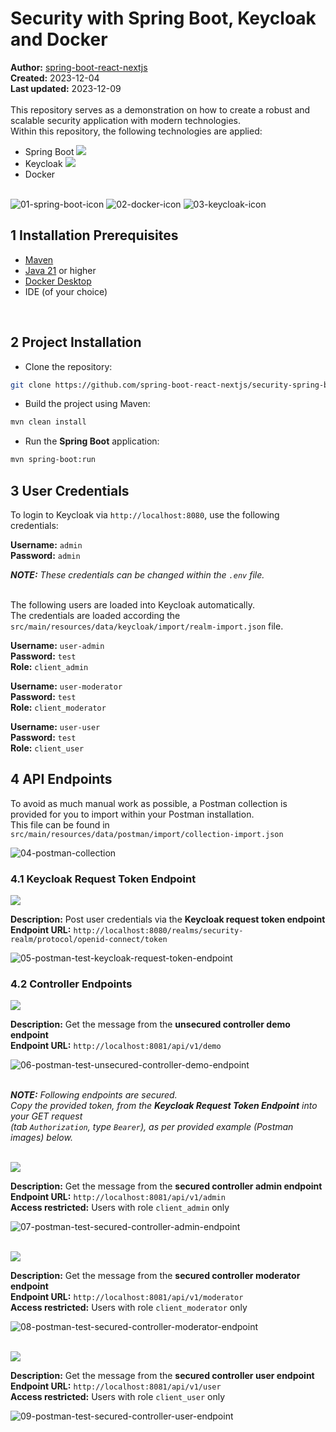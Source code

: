 # Security with Spring Boot, Keycloak and Docker

<b>Author:</b> <a href="https://github.com/spring-boot-react-nextjs" target="_blank">spring-boot-react-nextjs</a><br>
<b>Created:</b> 2023-12-04<br>
<b>Last updated:</b> 2023-12-09
<br><br>
This repository serves as a demonstration on how to create a robust and scalable security application with modern technologies.<br>
Within this repository, the following technologies are applied:
- Spring Boot [![](https://img.shields.io/badge/version-3.2.0-blue)]()
- Keycloak [![](https://img.shields.io/badge/version-23.0.1-blue)]()
- Docker
<br><br>

![01-spring-boot-icon](https://github.com/spring-boot-react-nextjs/security-spring-boot-keycloak-docker/blob/main/images/01-spring-boot-icon.png)  ![02-docker-icon](https://github.com/spring-boot-react-nextjs/security-spring-boot-keycloak-docker/blob/main/images/02-docker-icon.png)  ![03-keycloak-icon](https://github.com/spring-boot-react-nextjs/security-spring-boot-keycloak-docker/blob/main/images/03-keycloak-icon.png)

## 1 Installation Prerequisites

- <a href="https://maven.apache.org/download.cgi" target="_blank">Maven</a>
- <a href="https://adoptium.net" target="_blank">Java 21</a> or higher
- <a href="https://www.docker.com/products/docker-desktop/" target="_blank">Docker Desktop</a>
- IDE (of your choice)
<br>

## 2 Project Installation

- Clone the repository:

```bash
git clone https://github.com/spring-boot-react-nextjs/security-spring-boot-keycloak-docker.git
```

- Build the project using Maven:

```bash
mvn clean install
```

- Run the <strong>Spring Boot</strong> application:

```bash
mvn spring-boot:run
```

## 3 User Credentials

To login to Keycloak via ```http://localhost:8080```, use the following credentials:

**Username:** ```admin```<br>
**Password:** ```admin```<br>

<i><b>NOTE:</b> These credentials can be changed within the ```.env``` file.</i><br><br>

The following users are loaded into Keycloak automatically.<br>
The credentials are loaded according the ```src/main/resources/data/keycloak/import/realm-import.json``` file.

**Username:** ```user-admin```<br>
**Password:** ```test```<br>
**Role:** ```client_admin```


**Username:** ```user-moderator```<br>
**Password:** ```test```<br>
**Role:** ```client_moderator```

**Username:** ```user-user```<br>
**Password:** ```test```<br>
**Role:** ```client_user```
<br>

## 4 API Endpoints

To avoid as much manual work as possible, a Postman collection is provided for you to import within your Postman installation.<br>
This file can be found in ```src/main/resources/data/postman/import/collection-import.json```

![04-postman-collection](https://github.com/spring-boot-react-nextjs/security-spring-boot-keycloak-docker/blob/main/images/04-postman-collection.jpg)

### 4.1 Keycloak Request Token Endpoint

[![](https://img.shields.io/badge/HTTP-POST-yellow)]()

**Description:** Post user credentials via the <b>Keycloak request token endpoint</b><br>
**Endpoint URL:** ```http://localhost:8080/realms/security-realm/protocol/openid-connect/token```

![05-postman-test-keycloak-request-token-endpoint](https://github.com/spring-boot-react-nextjs/security-spring-boot-keycloak-docker/blob/main/images/05-postman-test-keycloak-request-token-endpoint.jpg)
<br>

### 4.2 Controller Endpoints

[![](https://img.shields.io/badge/HTTP-GET-green)]()

**Description:** Get the message from the <b>unsecured controller demo endpoint</b><br>
**Endpoint URL:** ```http://localhost:8081/api/v1/demo```

![06-postman-test-unsecured-controller-demo-endpoint](https://github.com/spring-boot-react-nextjs/security-spring-boot-keycloak-docker/blob/main/images/06-postman-test-unsecured-controller-demo-endpoint.jpg)
<br><br>

<i><b>NOTE:</b> Following endpoints are secured.<br>
Copy the provided token, from the <b>Keycloak Request Token Endpoint</b> into your GET request<br>
(tab ```Authorization```, type ```Bearer```), as per provided example (Postman images) below.</i>
<br><br>

[![](https://img.shields.io/badge/HTTP-GET-green)]()

**Description:** Get the message from the <b>secured controller admin endpoint</b><br>
**Endpoint URL:** ```http://localhost:8081/api/v1/admin``` <br>
**Access restricted:** Users with role ```client_admin``` only

![07-postman-test-secured-controller-admin-endpoint](https://github.com/spring-boot-react-nextjs/security-spring-boot-keycloak-docker/blob/main/images/07-postman-test-secured-controller-admin-endpoint.jpg)
<br><br>

[![](https://img.shields.io/badge/HTTP-GET-green)]()

**Description:** Get the message from the <b>secured controller moderator endpoint</b><br>
**Endpoint URL:** ```http://localhost:8081/api/v1/moderator``` <br>
**Access restricted:** Users with role ```client_moderator``` only

![08-postman-test-secured-controller-moderator-endpoint](https://github.com/spring-boot-react-nextjs/security-spring-boot-keycloak-docker/blob/main/images/08-postman-test-secured-controller-moderator-endpoint.jpg)
<br><br>

[![](https://img.shields.io/badge/HTTP-GET-green)]()

**Description:** Get the message from the <b>secured controller user endpoint</b><br>
**Endpoint URL:** ```http://localhost:8081/api/v1/user``` <br>
**Access restricted:** Users with role ```client_user``` only

![09-postman-test-secured-controller-user-endpoint](https://github.com/spring-boot-react-nextjs/security-spring-boot-keycloak-docker/blob/main/images/09-postman-test-secured-controller-user-endpoint.jpg)
